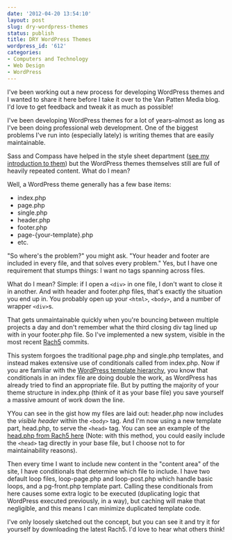 ```yaml
---
date: '2012-04-20 13:54:10'
layout: post
slug: dry-wordpress-themes
status: publish
title: DRY WordPress Themes
wordpress_id: '612'
categories:
- Computers and Technology
- Web Design
- WordPress
---
```


I've been working out a new process for developing WordPress themes and I wanted to share it here before I take it over to the Van Patten Media blog. I'd love to get feedback and tweak it as much as possible!

I've been developing WordPress themes for a lot of years–almost as long as I've been doing professional web development. One of the biggest problems I've run into (especially lately) is writing themes that are easily maintainable.

Sass and Compass have helped in the style sheet department ([see my introduction to them](http://www.chrisvanpatten.com/blog/2012/04/sexy-style-sheets-sass-compass/)) but the WordPress themes themselves still are full of heavily repeated content. What do I mean?

Well, a WordPress theme generally has a few base items:

  * index.php
  * page.php
  * single.php
  * header.php
  * footer.php
  * page-{your-template}.php
  * etc.

"So where's the problem?" you might ask. "Your header and footer are included in every file, and that solves every problem." Yes, but I have one requirement that stumps things: I want no tags spanning across files.

What do I mean? Simple: if I open a `<div>` in one file, I don't want to close it in another. And with header and footer.php files, that's exactly the situation you end up in. You probably open up your `<html>`, `<body>`, and a number of wrapper `<div>`s.

That gets unmaintainable quickly when you're bouncing between multiple projects a day and don't remember what the third closing div tag lined up with in your footer.php file. So I've implemented a new system, visible in the most recent [Rach5](https://github.com/vanpattenmedia/rach5) commits.

This system forgoes the traditional page.php and single.php templates, and instead makes extensive use of conditionals called from index.php. Now if you are familiar with the [WordPress template hierarchy](http://codex.wordpress.org/Template_Hierarchy), you know that conditionals in an index file are doing double the work, as WordPress has already tried to find an appropriate file. But by putting the majority of your theme structure in index.php (think of it as your base file) you save yourself a massive amount of work down the line.

<script src="https://gist.github.com/2430622.js"> </script>

YYou can see in the gist how my files are laid out: header.php now includes the _visible header_ within the `<body>` tag. And I'm now using a new template part, head.php, to serve the `<head>` tag. You can see an example of the [head.php from Rach5 here](https://github.com/vanpattenmedia/rach5/blob/master/head.php) (Note: with this method, you could easily include the `<head>` tag directly in your base file, but I choose not to for maintainability reasons).

Then every time I want to include new content in the "content area" of the site, I have conditionals that determine which file to include. I have two default loop files, loop-page.php and loop-post.php which handle basic loops, and a pg-front.php template part. Calling these conditionals from here causes some extra logic to be executed (duplicating logic that WordPress executed previously, in a way), but caching will make that negligible, and this means I can minimize duplicated template code.

I've only loosely sketched out the concept, but you can see it and try it for yourself by downloading the latest Rach5. I'd love to hear what others think!